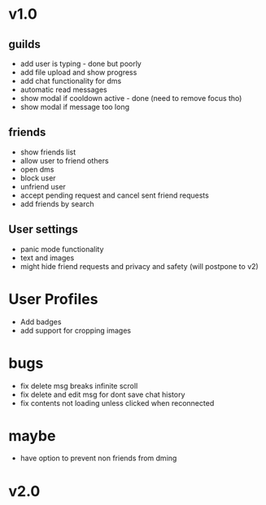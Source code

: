 # v1.0
## guilds
- add user is typing - done but poorly
- add file upload and show progress
- add chat functionality for dms
- automatic read messages
- show modal if cooldown active - done (need to remove focus tho)
- show modal if message too long

## friends
- show friends list
- allow user to friend others
- open dms
- block user
- unfriend user
- accept pending request and cancel sent friend requests
- add friends by search

## User settings
- panic mode functionality
- text and images
- might hide friend requests and privacy and safety (will postpone to v2)

# User Profiles
- Add badges
- add support for cropping images

# bugs
- fix delete msg breaks infinite scroll
- fix delete and edit msg for dont save chat history
- fix contents not loading unless clicked when reconnected


# maybe
- have option to prevent non friends from dming

# v2.0